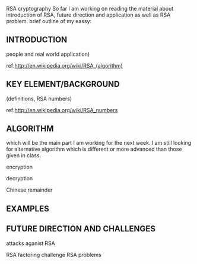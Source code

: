 RSA cryptography
So far I am working on reading the material about introduction of RSA, future direction and application as well as RSA problem. 
brief outline of my eassy:

INTRODUCTION
-------------
people and real world application)

ref:http://en.wikipedia.org/wiki/RSA_(algorithm)

KEY ELEMENT/BACKGROUND
--------------
(definitions, RSA numbers)

ref:http://en.wikipedia.org/wiki/RSA_numbers

ALGORITHM
-------------
which will be the main part I am working for the next week. I am still looking for alternative algorithm which is different or more advanced
than those given in class. 

encryption

decryption

Chinese remainder 

EXAMPLES
-------------

FUTURE DIRECTION AND CHALLENGES 
---------------------
attacks aganist RSA

RSA factoring challenge
RSA problems


